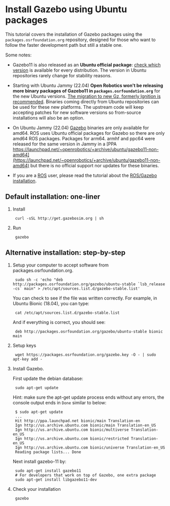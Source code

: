 # Install Gazebo using Ubuntu packages

This tutorial covers the installation of Gazebo packages using the
`packages.osrfoundation.org` repository, designed for those who want to follow the
faster development path but still a stable one.

Some notes:

  * Gazebo11 is also released as an **Ubuntu official package**:
    [check which version](https://packages.ubuntu.com/search?suite=all&section=all&arch=any&keywords=gazebo&searchon=sourcenames)
    is available for every distribution. The version in Ubuntu repositories
    rarely change for stability reasons.

  * Starting with Ubuntu Jammy (22.04) **Open Robotics won't be
    releasing more binary packages of Gazebo11 in `packages.osrfoundation.org`**
    for the new Ubuntu versions. [The migration to new Gz, formerly Ignition is recommended](https://community.gazebosim.org/t/a-new-era-for-gazebo/1356).
    Binaries coming directly from Ubuntu repositories can be used for these
    new platforms. The upstream code will keep accepting patches for new
    software versions so from-source installations will also be an option.

  * On Ubuntu Jammy (22.04) [Gazebo](https://packages.ubuntu.com/jammy/science/gazebo)
    binaries are only available for amd64. ROS uses Ubuntu official packages for Gazebo
    so there are only amd64 ROS packages. Packages for arm64. armhf and ppc64
    were released for the same version in Jammy in a
    [PPA https://launchpad.net/~openrobotics/+archive/ubuntu/gazebo11-non-amd64](https://launchpad.net/~openrobotics/+archive/ubuntu/gazebo11-non-amd64)
    but there is no official support nor updates for these binaries.

  * If you are a [ROS](http://ros.org) user, please read the tutorial about the
    [ROS/Gazebo installation](http://gazebosim.org/tutorials?tut=ros_wrapper_versions&cat=connect_ros).

## Default installation: one-liner

1. Install

        curl -sSL http://get.gazebosim.org | sh

2. Run

        gazebo

## Alternative installation: step-by-step

1. Setup your computer to accept software from packages.osrfoundation.org.

        sudo sh -c 'echo "deb http://packages.osrfoundation.org/gazebo/ubuntu-stable `lsb_release -cs` main" > /etc/apt/sources.list.d/gazebo-stable.list'

    You can check to see if the file was written correctly. For example, in Ubuntu Bionic (18.04), you can type:

        cat /etc/apt/sources.list.d/gazebo-stable.list

    And if everything is correct, you should see:

        deb http://packages.osrfoundation.org/gazebo/ubuntu-stable bionic main

1. Setup keys

        wget https://packages.osrfoundation.org/gazebo.key -O - | sudo apt-key add -

1. Install Gazebo.

    First update the debian database:

        sudo apt-get update

    Hint: make sure the apt-get update process ends without any errors, the console output ends in `Done` similar to below:

        $ sudo apt-get update
        ...
        Hit http://ppa.launchpad.net bionic/main Translation-en
        Ign http://us.archive.ubuntu.com bionic/main Translation-en_US
        Ign http://us.archive.ubuntu.com bionic/multiverse Translation-en_US
        Ign http://us.archive.ubuntu.com bionic/restricted Translation-en_US
        Ign http://us.archive.ubuntu.com bionic/universe Translation-en_US
        Reading package lists... Done

    Next install gazebo-11 by:

        sudo apt-get install gazebo11
        # For developers that work on top of Gazebo, one extra package
        sudo apt-get install libgazebo11-dev

1. Check your installation

        gazebo
